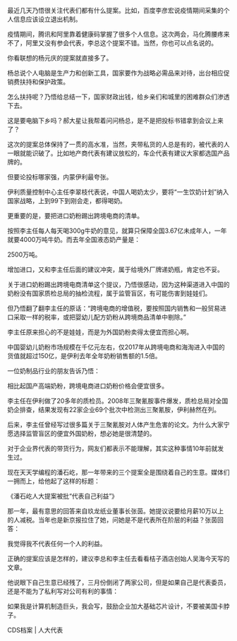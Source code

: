 

最近几天乃悟很关注代表们都有什么提案。比如，百度李彦宏说疫情期间采集的个人信息应该设立退出机制。

疫情期间，腾讯和阿里靠着健康码掌握了很多个人信息。这次两会，马化腾腰疼来不了，阿里又没有参会代表，李总这个提案不错。当然，你也可以点名说的。

你看联想的杨元庆的提案就直接多了。

杨总说个人电脑是生产力和创新工具，国家要作为战略必需品来对待，出台相应促销费扶持和保护政策。

怎么扶持呢？乃悟给总结一下，国家财政出钱，给乡亲们和城里的困难群众们渗透下去。

这是要电脑下乡吗？郝大星让我帮着问问杨总，是不是把投标书错拿到会议上来了？

这次的提案总体保持了一贯的高水准，当然，夹带私货的人总是有的，被代表的人一眼就能识破了。比如地产商代表有建议放松的，车企代表有建议大家都选国产品牌的。

但要论投标哪家强，内蒙伊利最夸张。

伊利质量控制中心主任李翠枝代表说，中国人喝奶太少，要将“一生饮奶计划”纳入国家战略，上到99下到刚会走，都得喝奶。

更重要的是，要把进口奶粉踢出跨境电商的清单。

按照李主任每人每天喝300g牛奶的意见，就算只保障全国3.67亿未成年人，一年就要4000万吨牛奶。而去年全国液态奶产量是：

2500万吨。

增加进口，又和李主任后面的建议冲突，属于给境外厂牌递奶瓶，肯定也不妥。

关于进口奶粉踢出跨境电商清单这个提议，乃悟很感动，因为这种渠道进入中国的奶粉没有国家质检总局的抽检流程，属于监管盲区，有可能伤害到娃娃们。

但乃悟翻了翻李主任的原话：“跨境电商的增值税，要按照国内销售和一般贸易进口采取一样的税率，或把婴幼儿配方奶粉从跨境商品清单中剔除。”

李主任原来担心的不是娃娃，而是为外国奶粉卖得太便宜而担心啊。

中国婴幼儿奶粉市场规模在千亿元左右，仅2017年从跨境电商和海淘进入中国的货值就超过150亿，是伊利去年全年奶粉销售额的1.5倍。

一位奶制品行业的朋友告诉乃悟：

相比起国产高端奶粉，跨境电商进口奶粉价格会便宜很多。

李主任在伊利做了20多年的质检员。2008年三聚氰胺事件爆发，质检总局对全国奶企排查，结果发现有22家企业69个批次中检测出三聚氰胺，伊利赫然在列。

后来，李主任曾经写过很多篇关于三聚氰胺对人体产生危害的论文。为什么大家宁愿选择监管盲区的便宜外国奶粉，想必她是很清楚的。

对于企业界代表的带货行为，网友们都表示不能理解，其实这种事情10年前就发生过。

现在天天学编程的潘石屹，那一年带来的三个提案全是围绕着自己的生意。媒体们一拥而上，给他起了这样的标题：

《潘石屹人大提案被批“代表自己利益”》

那一年，最有意思的回答来自玖龙纸业董事长张茵。她提议说要给月薪10万以上的人减税。当年也是新京报拉住了她，问她是不是代表所在阶层的利益？张茵回答：

我觉得我不代表任何一个人的利益。

正确的提案应该是怎样的，建议李总和李主任去看看桔子酒店创始人吴海今天写的文章。

他说眼下自己生意已经残了，三月份倒闭了两家公司，但是如果自己是代表委员，还是不能为了私利写对公司有利的事情：

如果我是计算机制造巨头，我会写，鼓励企业加大基础芯片设计，不要被美国卡脖子。 

CDS档案 | 人大代表 
